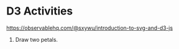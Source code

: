 # D3 Activities

https://observablehq.com/@sxywu/introduction-to-svg-and-d3-js

1. Draw two petals.
